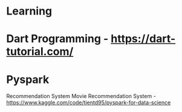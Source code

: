 # Learning

# Dart Programming - https://dart-tutorial.com/

# Pyspark
Recommendation System
Movie Recommendation System - https://www.kaggle.com/code/tientd95/pyspark-for-data-science
